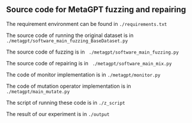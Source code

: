 ## Source code for MetaGPT fuzzing and repairing

The requirement environment can be found in `./requirements.txt`

The source code of running the original dataset is in ` ./metagpt/software_main_fuzzing_BaseDataset.py`

The source code of fuzzing is in ` ./metagpt/software_main_fuzzing.py`

The source code of repairing is in ` ./metagpt/software_main_mix.py`

The code of monitor implementation is in `./metagpt/monitor.py`

The code of mutation operator implementation is in `./metagpt/main_mutate.py`

The script of running these code is in `./z_script`

The result of our experiment is in `./output`

